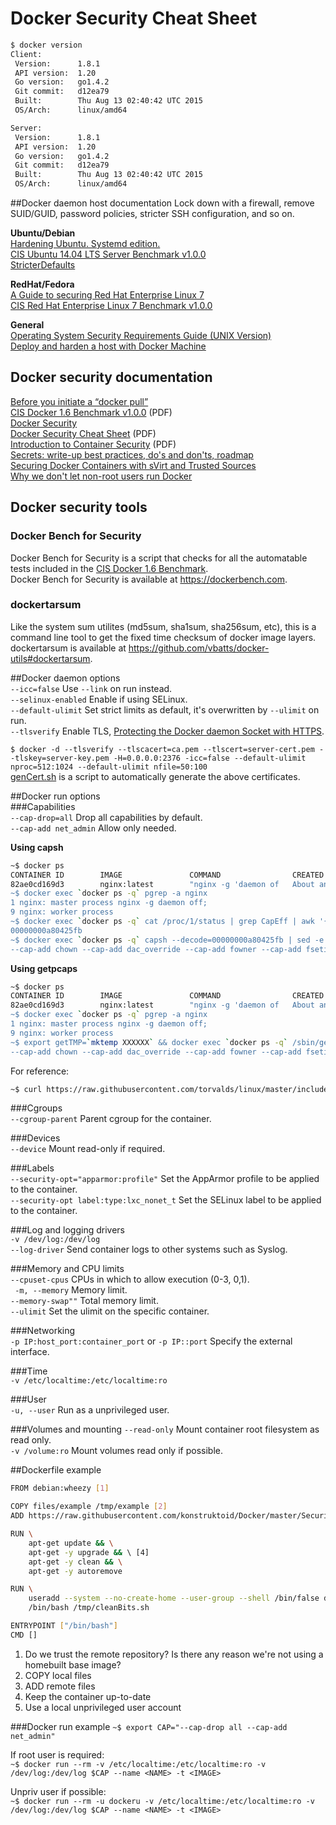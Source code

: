 # Docker Security Cheat Sheet  
  
```sh
$ docker version
Client:
 Version:      1.8.1
 API version:  1.20
 Go version:   go1.4.2
 Git commit:   d12ea79
 Built:        Thu Aug 13 02:40:42 UTC 2015
 OS/Arch:      linux/amd64

Server:
 Version:      1.8.1
 API version:  1.20
 Go version:   go1.4.2
 Git commit:   d12ea79
 Built:        Thu Aug 13 02:40:42 UTC 2015
 OS/Arch:      linux/amd64
```

##Docker daemon host documentation
Lock down with a firewall, remove SUID/GUID, password policies, stricter SSH configuration, and so on.  

**Ubuntu/Debian**  
[Hardening Ubuntu. Systemd edition.](https://github.com/konstruktoid/hardening/)  
[CIS Ubuntu 14.04 LTS Server Benchmark v1.0.0](https://benchmarks.cisecurity.org/downloads/show-single/?file=ubuntu1404.100)  
[StricterDefaults](https://help.ubuntu.com/community/StricterDefaults)  

**RedHat/Fedora**  
[A Guide to securing Red Hat Enterprise Linux 7](https://access.redhat.com/documentation/en-US/Red_Hat_Enterprise_Linux/7/html/Security_Guide/)  
[CIS Red Hat Enterprise Linux 7 Benchmark v1.0.0](https://benchmarks.cisecurity.org/downloads/show-single/?file=rhel7.100)  

**General**  
[Operating System Security Requirements Guide (UNIX Version)](http://stigviewer.com/stig/unix_srg/)  
[Deploy and harden a host with Docker Machine](http://konstruktoid.net/2015/02/23/deploy-and-harden-a-host-with-docker-machine/)  

## Docker security documentation  
[Before you initiate a “docker pull”](https://securityblog.redhat.com/2014/12/18/before-you-initiate-a-docker-pull/)  
[CIS Docker 1.6 Benchmark v1.0.0](https://benchmarks.cisecurity.org/downloads/show-single/index.cfm?file=docker16.100) (PDF)  
[Docker Security](https://docs.docker.com/articles/security/)  
[Docker Security Cheat Sheet](http://container-solutions.com/content/uploads/2015/06/15.06.15_DockerCheatSheet_A2.pdf) (PDF)  
[Introduction to Container Security](https://d3oypxn00j2a10.cloudfront.net/assets/img/Docker%20Security/WP_Intro_to_container_security_03.20.2015.pdf) (PDF)  
[Secrets: write-up best practices, do's and don'ts, roadmap](https://github.com/docker/docker/issues/13490)  
[Securing Docker Containers with sVirt and Trusted Sources](http://crunchtools.com/securing-docker-svirt/)  
[Why we don't let non-root users run Docker](http://www.projectatomic.io/blog/2015/08/why-we-dont-let-non-root-users-run-docker-in-centos-fedora-or-rhel/)  

## Docker security tools
### Docker Bench for Security
Docker Bench for Security is a script that checks for all the automatable tests included in the [CIS Docker 1.6 Benchmark](https://benchmarks.cisecurity.org/downloads/show-single/index.cfm?file=docker16.100).  
Docker Bench for Security is available at https://dockerbench.com.

### dockertarsum  
Like the system sum utilites (md5sum, sha1sum, sha256sum, etc), this is a command line tool to get the fixed time checksum of docker image layers.  
dockertarsum is available at https://github.com/vbatts/docker-utils#dockertarsum.  

##Docker daemon options  
`--icc=false` Use `--link` on run instead.  
`--selinux-enabled` Enable if using SELinux.  
`--default-ulimit` Set strict limits as default, it's overwritten by `--ulimit` on run.  
`--tlsverify` Enable TLS, [Protecting the Docker daemon Socket with HTTPS](https://docs.docker.com/articles/https/).  

`$ docker -d --tlsverify --tlscacert=ca.pem --tlscert=server-cert.pem --tlskey=server-key.pem -H=0.0.0.0:2376 -icc=false --default-ulimit nproc=512:1024 --default-ulimit nfile=50:100`  
[genCert.sh](https://github.com/konstruktoid/Docker/blob/master/Scripts/genCert.sh) is a script to automatically generate the above certificates.  

##Docker run options  
###Capabilities  
`--cap-drop=all` Drop all capabilities by default.  
`--cap-add net_admin` Allow only needed.  

**Using capsh**  
```sh  
~$ docker ps
CONTAINER ID        IMAGE               COMMAND                CREATED             STATUS              PORTS                           NAMES
82ae0cd169d3        nginx:latest        "nginx -g 'daemon of   About an hour ago   Up About an hour    443/tcp, 0.0.0.0:8080->80/tcp   nginx
~$ docker exec `docker ps -q` pgrep -a nginx
1 nginx: master process nginx -g daemon off;
9 nginx: worker process
~$ docker exec `docker ps -q` cat /proc/1/status | grep CapEff | awk '{print $NF}'
00000000a80425fb
~$ docker exec `docker ps -q` capsh --decode=00000000a80425fb | sed -e 's/.*=//' -e 's/cap_/--cap-add /g' -e 's/,/ /g'
--cap-add chown --cap-add dac_override --cap-add fowner --cap-add fsetid --cap-add kill --cap-add setgid --cap-add setuid --cap-add setpcap --cap-add net_bind_service --cap-add net_raw --cap-add sys_chroot --cap-add mknod --cap-add audit_write --cap-add setfcap
```  

**Using getpcaps**  
```sh
~$ docker ps
CONTAINER ID        IMAGE               COMMAND                CREATED             STATUS              PORTS                           NAMES
82ae0cd169d3        nginx:latest        "nginx -g 'daemon of   About an hour ago   Up About an hour    443/tcp, 0.0.0.0:8080->80/tcp   nginx
~$ docker exec `docker ps -q` pgrep -a nginx
1 nginx: master process nginx -g daemon off;
9 nginx: worker process
~$ export getTMP=`mktemp XXXXXX` && docker exec `docker ps -q` /sbin/getpcaps 1 2> $getTMP && cat $getTMP | sed -e 's/.*=//' -e 's/cap_/--cap-add /g' -e 's/,/ /g'
--cap-add chown --cap-add dac_override --cap-add fowner --cap-add fsetid --cap-add kill --cap-add setgid --cap-add setuid --cap-add setpcap --cap-add net_bind_service --cap-add net_raw --cap-add sys_chroot --cap-add mknod --cap-add audit_write --cap-add setfcap+eip
```  

For reference:  
```sh
~$ curl https://raw.githubusercontent.com/torvalds/linux/master/include/uapi/linux/capability.h | grep " CAP_" | awk '{print $2, $3}'
```

###Cgroups  
`--cgroup-parent` Parent cgroup for the container.  

###Devices  
`--device` Mount read-only if required.  

###Labels  
`--security-opt="apparmor:profile"` Set the AppArmor profile to be applied to the container.  
`--security-opt label:type:lxc_nonet_t` Set the SELinux label to be applied to the container.  

###Log and logging drivers  
`-v /dev/log:/dev/log`  
`--log-driver`  Send container logs to other systems such as Syslog.

###Memory and CPU limits  
`--cpuset-cpus` CPUs in which to allow execution (0-3, 0,1).  
` -m, --memory` Memory limit.  
`--memory-swap""` Total memory limit.  
`--ulimit` Set the ulimit on the specific container.  

###Networking  
`-p IP:host_port:container_port` or `-p IP::port` Specify the external interface.  

###Time  
`-v /etc/localtime:/etc/localtime:ro`  

###User  
`-u, --user` Run as a unprivileged user.  

###Volumes and mounting
`--read-only` Mount container root filesystem as read only.  
`-v /volume:ro` Mount volumes read only if possible.  

##Dockerfile example
```sh
FROM debian:wheezy [1]

COPY files/example /tmp/example [2]
ADD https://raw.githubusercontent.com/konstruktoid/Docker/master/Security/cleanBits.sh /tmp/cleanBits.sh [3]

RUN \
    apt-get update && \
    apt-get -y upgrade && \ [4]
    apt-get -y clean && \
    apt-get -y autoremove

RUN \
    useradd --system --no-create-home --user-group --shell /bin/false dockeru && \ [5]
    /bin/bash /tmp/cleanBits.sh

ENTRYPOINT ["/bin/bash"]
CMD []
```

1. Do we trust the remote repository? Is there any reason we're not using a homebuilt base image?  
2. COPY local files  
3. ADD remote files
4. Keep the container up-to-date
5. Use a local unprivileged user account

###Docker run example
`~$ export CAP="--cap-drop all --cap-add net_admin"`  

If root user is required:  
`~$ docker run --rm -v /etc/localtime:/etc/localtime:ro -v /dev/log:/dev/log $CAP --name <NAME> -t <IMAGE>`  

Unpriv user if possible:  
`~$ docker run --rm -u dockeru -v /etc/localtime:/etc/localtime:ro -v /dev/log:/dev/log $CAP --name <NAME> -t <IMAGE>`  
